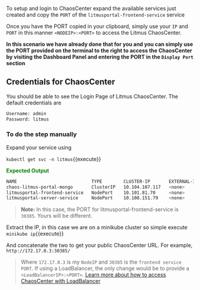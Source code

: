 <br />

To setup and login to ChaosCenter expand the available services just created and copy the `PORT` of the `litmusportal-frontend-service` service

Once you have the PORT copied in your clipboard, simply use your `IP` and `PORT` in this manner `<NODEIP>:<PORT>` to access the Litmus ChaosCenter.

**In this scenario we have already done that for you and you can simply use the PORT provided on the terminal to the right to access the ChaosCenter by visiting the Dashboard Panel and entering the PORT in the `Display Port` section**

## Credentials for ChaosCenter

You should be able to see the Login Page of Litmus ChaosCenter. The default credentials are

```bash
Username: admin
Password: litmus
```

### To do the step manually

Expand your service using

`kubectl get svc -n litmus`{{execute}}

<span style="color:green">**Expected Output**</span>

```bash
NAME                            TYPE        CLUSTER-IP       EXTERNAL-IP   PORT(S)                         AGE
chaos-litmus-portal-mongo       ClusterIP   10.104.107.117   <none>        27017/TCP                       2m
litmusportal-frontend-service   NodePort    10.101.81.70     <none>        9091:30385/TCP                  2m
litmusportal-server-service     NodePort    10.108.151.79    <none>        9002:32456/TCP,9003:31160/TCP   2m
```

> **Note:** In this case, the PORT for litmusportal-frontend-service is `30385`. Yours will be different.

Extract the IP, in this case we are on a minikube cluster so simple execute
`minikube ip`{{execute}}

And concatenate the two to get your public ChaosCenter URL. For example, `http://172.17.0.3:30385/`

> Where `172.17.0.3` is my `NodeIP` and `30385` is the `frontend service PORT`. If using a LoadBalancer, the only change would be to provide a `<LoadBalancerIP>:<PORT>`. [Learn more about how to access ChaosCenter with LoadBalancer](https://litmusdocs-beta.netlify.app/docs/next/user-guides/setup-without-ingress#with-loadbalancer.md)
